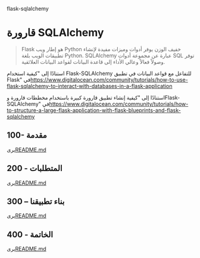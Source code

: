 flask-sqlalchemy

# قارورة SQLAlchemy

> Flask هو إطار ويب Python خفيف الوزن يوفر أدوات وميزات مفيدة لإنشاء تطبيقات الويب بلغة Python.
> SQLAlchemy عبارة عن مجموعة أدوات SQL توفر وصولاً فعالاً وعالي الأداء إلى قاعدة البيانات لقواعد البيانات العلائقية.

استنادًا إلى "كيفية استخدام Flask-SQLAlchemy للتفاعل مع قواعد البيانات في تطبيق Flask" في<https://www.digitalocean.com/community/tutorials/how-to-use-flask-sqlalchemy-to-interact-with-databases-in-a-flask-application>

استنادًا إلى "كيفية إنشاء تطبيق قارورة كبيرة باستخدام مخططات قارورة وFlask-SQLAlchemy" في<https://www.digitalocean.com/community/tutorials/how-to-structure-a-large-flask-application-with-flask-blueprints-and-flask-sqlalchemy>

## 100- مقدمة

يرى[README.md](./100/README.md)

## 200 - المتطلبات

يرى[README.md](./200/README.md)

## 300 – بناء تطبيقنا

يرى[README.md](./300/README.md)

## 400 - الخاتمة

يرى[README.md](./400/README.md)
